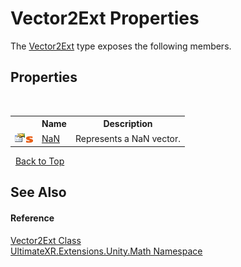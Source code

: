 # Vector2Ext Properties
 

The <a href="T_UltimateXR_Extensions_Unity_Math_Vector2Ext">Vector2Ext</a> type exposes the following members.


## Properties
&nbsp;<table><tr><th></th><th>Name</th><th>Description</th></tr><tr><td>![Public property](media/pubproperty.gif "Public property")![Static member](media/static.gif "Static member")</td><td><a href="P_UltimateXR_Extensions_Unity_Math_Vector2Ext_NaN">NaN</a></td><td>
Represents a NaN vector.</td></tr></table>&nbsp;
<a href="#vector2ext-properties">Back to Top</a>

## See Also


#### Reference
<a href="T_UltimateXR_Extensions_Unity_Math_Vector2Ext">Vector2Ext Class</a><br /><a href="N_UltimateXR_Extensions_Unity_Math">UltimateXR.Extensions.Unity.Math Namespace</a><br />